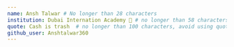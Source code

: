 ```yaml
---
name: Ansh Talwar # No longer than 28 characters
institution: Dubai Internation Academy 🚩 # no longer than 58 characters
quote: Cash is trash  # no longer than 100 characters, avoid using quotes(") to guarantee the format remains the same.
github_user: Anshtalwar360
---
```

